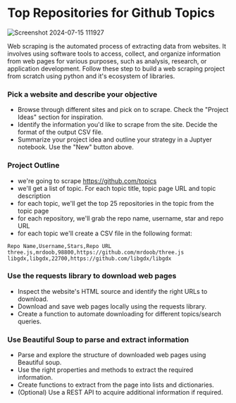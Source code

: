 # Top Repositories for Github Topics

![Screenshot 2024-07-15 111927](https://github.com/user-attachments/assets/2b1dc556-7868-49d0-b147-73ae484c15a6)

Web scraping is the automated process of extracting data from websites. It involves using software tools to access, collect, and organize information from web pages for various purposes, such as analysis, research, or application development. Follow these step to build a web scraping project from scratch using python and it's ecosystem of libraries.

### Pick a website and describe your objective
- Browse through different sites and pick on to scrape. Check the "Project Ideas" section for inspiration.
- Identify the information you'd like to scrape from the site. Decide the format of the output CSV file.
- Summarize your project idea and outline your strategy in a Juptyer notebook. Use the "New" button above.

### Project Outline
- we're going to scrape https://github.com/topics
- we'll get a list of topic. For each topic title, topic page URL and topic description 
- for each topic, we'll get the top 25 repositories in the topic from the topic page 
- for each repository, we'll grab the repo name, username, star and repo URL
- for each topic we'll create a CSV file in the following format:

```
Repo Name,Username,Stars,Repo URL
three.js,mrdoob,98800,https://github.com/mrdoob/three.js
libgdx,libgdx,22700,https://github.com/libgdx/libgdx

```
### Use the requests library to download web pages

- Inspect the website's HTML source and identify the right URLs to download.
- Download and save web pages locally using the requests library.
- Create a function to automate downloading for different topics/search queries.

### Use Beautiful Soup to parse and extract information

- Parse and explore the structure of downloaded web pages using Beautiful soup.
- Use the right properties and methods to extract the required information.
- Create functions to extract from the page into lists and dictionaries.
- (Optional) Use a REST API to acquire additional information if required.
